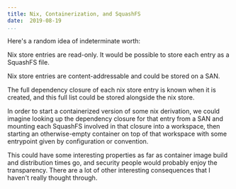 ```yaml
---
title: Nix, Containerization, and SquashFS
date:  2019-08-19
...
```


Here's a random idea of indeterminate worth:

Nix store entries are read-only. It would be possible to store each entry as a SquashFS file.

Nix store entries are content-addressable and could be stored on a SAN.

The full dependency closure of each nix store entry is known when it is created, and this full list
could be stored alongside the nix store.

In order to start a containerized version of some nix derivation, we could imagine looking up the
dependency closure for that entry from a SAN and mounting each SquashFS involved in that closure
into a workspace, then starting an otherwise-empty container on top of that workspace with some
entrypoint given by configuration or convention.

This could have some interesting properties as far as container image build and distribution times
go, and security people would probably enjoy the transparency. There are a lot of other interesting
consequences that I haven't really thought through.
